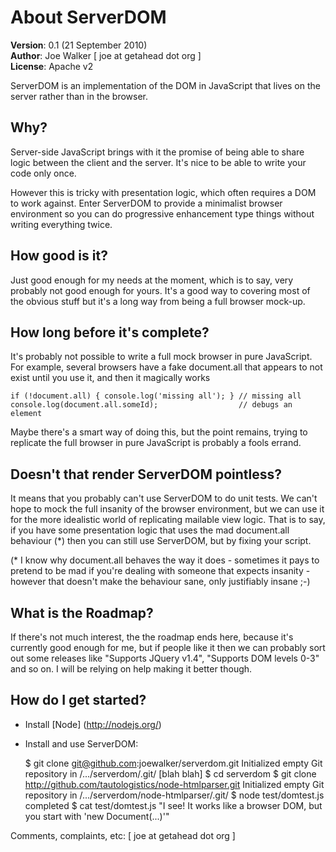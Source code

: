 
About ServerDOM
===============

**Version**: 0.1 (21 September 2010)  
**Author**: Joe Walker [ joe at getahead dot org ]  
**License**: Apache v2  

ServerDOM is an implementation of the DOM in JavaScript that lives on the server
rather than in the browser.


Why?
----

Server-side JavaScript brings with it the promise of being able to share logic
between the client and the server. It's nice to be able to write your code only
once.

However this is tricky with presentation logic, which often requires a DOM to
work against. Enter ServerDOM to provide a minimalist browser environment so
you can do progressive enhancement type things without writing everything twice.


How good is it?
---------------

Just good enough for my needs at the moment, which is to say, very probably
not good enough for yours. It's a good way to covering most of the obvious stuff
but it's a long way from being a full browser mock-up.


How long before it's complete?
------------------------------

It's probably not possible to write a full mock browser in pure JavaScript.
For example, several browsers have a fake document.all that appears to not
exist until you use it, and then it magically works

    if (!document.all) { console.log('missing all'); } // missing all
    console.log(document.all.someId);                  // debugs an element

Maybe there's a smart way of doing this, but the point remains, trying to
replicate the full browser in pure JavaScript is probably a fools errand.


Doesn't that render ServerDOM pointless?
----------------------------------------

It means that you probably can't use ServerDOM to do unit tests. We can't hope
to mock the full insanity of the browser environment, but we can use it for the
more idealistic world of replicating mailable view logic. That is to say, if you
have some presentation logic that uses the mad document.all behaviour (*) then
you can still use ServerDOM, but by fixing your script.

(* I know why document.all behaves the way it does - sometimes it pays to
pretend to be mad if you're dealing with someone that expects insanity - however
that doesn't make the behaviour sane, only justifiably insane ;-)


What is the Roadmap?
--------------------

If there's not much interest, the the roadmap ends here, because it's currently
good enough for me, but if people like it then we can probably sort out some
releases like "Supports JQuery v1.4", "Supports DOM levels 0-3" and so on. I
will be relying on help making it better though.


How do I get started?
---------------------

* Install [Node] (http://nodejs.org/)
* Install and use ServerDOM:

    $ git clone git@github.com:joewalker/serverdom.git
    Initialized empty Git repository in /.../serverdom/.git/
    [blah blah]
    $ cd serverdom
    $ git clone http://github.com/tautologistics/node-htmlparser.git
    Initialized empty Git repository in /.../serverdom/node-htmlparser/.git/
    $ node test/domtest.js
    completed
    $ cat test/domtest.js
    "I see! It works like a browser DOM, but you start with 'new Document(...)'"

Comments, complaints, etc: [ joe at getahead dot org ]
